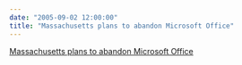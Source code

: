 ```yaml
---
date: "2005-09-02 12:00:00"
title: "Massachusetts plans to abandon Microsoft Office"
---
```


[Massachusetts plans to abandon Microsoft Office](/lemire/blog/2005/09-02-massachusetts-plans-to-abandon-microsoft-office)

